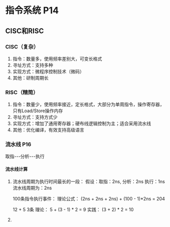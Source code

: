 # 指令系统 P14



## CISC和RISC

### CISC（复杂）
1. 指令：数量多，使用频率差别大，可变长格式
2. 寻址方式：支持多种
3. 实现方式：微程序控制技术（微码）
4. 其他：研制周期长

### RISC（精简）

1. 指令：数量少，使用频率接近，定长格式，大部分为单周指令，操作寄存器，只有Load/Store操作内存
2. 寻址方式：支持方式少
3. 实现方式：增加了通用寄存器；硬布线逻辑控制为主；适合采用流水线
4. 其他：优化编译，有效支持高级语言


### 流水线 P16
取指---分析---执行

#### 流水线计算

1. 流水线周期为执行时间最长的一段： 
   假设：取指：2ns, 分析：2ns 执行：1ns
   流水线周期为：2ns

    100条指令执行事件：
    理论公式：
   (2ns + 2ns + 2ns) + (100 - 1)*2ns = 204

    12 + 5
    3条
    理论：
    5 + (3 - 1) * 2 = 9
    实践：
    (3 + 2) * 2 = 10
2. 

